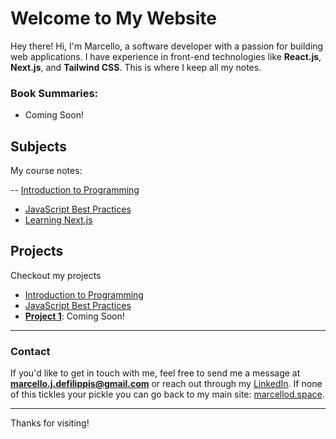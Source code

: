 # Welcome to My Website

Hey there! Hi, I'm Marcello, a software developer with a passion for building web applications. I have experience in front-end technologies like **React.js**, **Next.js**, and **Tailwind CSS**. This is where I keep all my notes.

### Book Summaries:

- Coming Soon!

## Subjects

My course notes:

-- [Introduction to Programming](notes/introduction.md)

- [JavaScript Best Practices](notes/js-best-practices.md)
- [Learning Next.js](notes/learning-nextjs.md)

## Projects

Checkout my projects

- [Introduction to Programming](projects/introduction.md)
- [JavaScript Best Practices](projects/js-best-practices.md)
- [**Project 1**](projects/project1.md): Coming Soon!

---

### Contact

If you'd like to get in touch with me, feel free to send me a message at **[marcello.j.defilippis@gmail.com](mailto:your.email@example.com)** or reach out through my [LinkedIn](https://www.linkedin.com/in/marcellodefilippis/). If none of this tickles your pickle you can go back to my main site: [marcellod.space](https://marcellod.space/).

---

Thanks for visiting!
